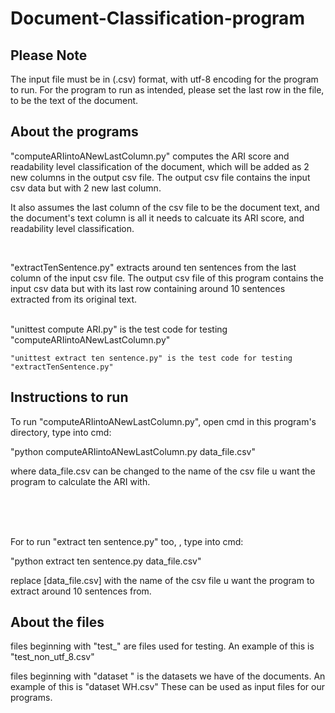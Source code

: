 # Document-Classification-program

## Please Note

The input file must be in (.csv) format, with utf-8 encoding for the program to run.
For the program to run as intended, please set the last row in the file, to be the text of the document.



## About the programs

"computeARIintoANewLastColumn.py" computes the ARI score and readability level classification of the document, which will be added as 2 new columns in the output csv file. The output csv file contains the input csv data but with 2 new last column.

It also assumes the last column of the csv file to be the document text, and the document's text column is all it needs to calcuate its ARI score, and readability level classification.

<br />


"extractTenSentence.py" extracts around ten sentences from the last column of the input csv file. The output csv file of this program contains the input csv data but with its last row containing around 10 sentences extracted from its original text.


<br />
	"unittest compute ARI.py" is the test code for testing "computeARIintoANewLastColumn.py"
	
<br />
	
	"unittest extract ten sentence.py" is the test code for testing "extractTenSentence.py"


## Instructions to run



To run "computeARIintoANewLastColumn.py", open cmd in this program's directory, type into cmd:

"python computeARIintoANewLastColumn.py data_file.csv"

where data_file.csv can be changed to the name of the csv file u want the program to calculate the ARI with. 



<br /><br /><br />
 
For to run "extract ten sentence.py" too, , type into cmd:

"python extract ten sentence.py data_file.csv"

replace [data_file.csv] with the name of the csv file u want the program to extract around 10 sentences from.



## About the files

files beginning with "test_" are files used for testing. An example of this is "test_non_utf_8.csv"

files beginning with "dataset " is the datasets we have of the documents. An example of this is "dataset WH.csv"
These can be used as input files for our programs.
	
